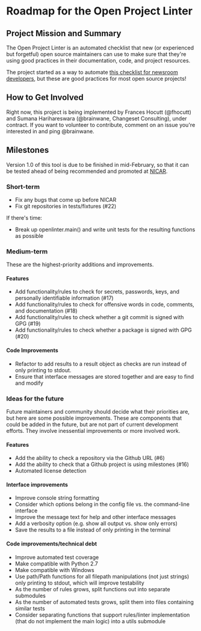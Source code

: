 # Roadmap for the Open Project Linter
## Project Mission and Summary
The Open Project Linter is an automated checklist that new (or experienced but
forgetful) open source maintainers can use to make sure that they're using
good practices in their documentation, code, and project resources.

The project started as a way to automate
[this checklist for newsroom developers](https://docs.google.com/document/d/1kTtHAgzlyteODMia1JmIGbKkjGugxKMZfxoWEGdku_Q/edit#),
but these are good practices for most open source projects!

## How to Get Involved
Right now, this project is being implemented by Frances Hocutt (@fhocutt) and
Sumana Harihareswara (@brainwane, Changeset Consulting), under contract. If you
want to volunteer to contribute, comment on an issue you're interested in and
ping @brainwane.

## Milestones
Version 1.0 of this tool is due to be finished in mid-February, so that it can
be tested ahead of being recommended and promoted at [NICAR](https://www.ire.org/conferences/nicar2017/).
### Short-term
* Fix any bugs that come up before NICAR
* Fix git repositories in tests/fixtures (#22)

If there's time:
* Break up openlinter.main() and write unit tests for the resulting functions
as possible

### Medium-term
These are the highest-priority additions and improvements.

#### Features
* Add functionality/rules to check for secrets, passwords, keys, and personally
  identifiable information (#17)
* Add functionality/rules to check for offensive words in code, comments, and
  documentation (#18)
* Add functionality/rules to check whether a git commit is signed with GPG (#19)
* Add functionality/rules to check whether a package is signed with GPG (#20)

#### Code Improvements
* Refactor to add results to a result object as checks are run instead of only
  printing to stdout.
* Ensure that interface messages are stored together and are easy to find
  and modify

### Ideas for the future
Future maintainers and community should decide what their priorities are,
but here are some possible improvements. These are components that could be
added in the future, but are not part of current development efforts. They
involve inessential improvements or more involved work.

#### Features
* Add the ability to check a repository via the Github URL (#6)
* Add the ability to check that a Github project is using milestones (#16)
* Automated license detection

#### Interface improvements
* Improve console string formatting
* Consider which options belong in the config file vs. the command-line
  interface
* Improve the message text for help and other interface messages
* Add a verbosity option (e.g. show all output vs. show only errors)
* Save the results to a file instead of only printing in the terminal

#### Code improvements/technical debt
* Improve automated test coverage
* Make compatible with Python 2.7
* Make compatible with Windows
* Use path/Path functions for all filepath manipulations (not just strings)
  only printing to stdout, which will improve testability
* As the number of rules grows, split functions out into separate submodules
* As the number of automated tests grows, split them into files containing
  similar tests
* Consider separating functions that support rules/linter implementation (that
  do not implement the main logic) into a utils submodule
